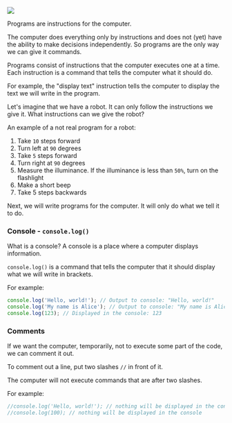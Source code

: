 ![](https://course-qa-basics.s3.us-west-1.amazonaws.com/programmers-and-programs.png)

Programs are instructions for the computer.

The computer does everything only by instructions and does not (yet) have the ability to make decisions independently. So
programs are the only way we can give it commands.

Programs consist of instructions that the computer executes one at a time. Each instruction is a command that tells the computer what it should do.

For example, the "display text" instruction tells the computer to display the text we will write in the program.

Let's imagine that we have a robot. It can only follow the instructions we give it. What instructions can we give the robot?

An example of a not real program for a robot:


1. Take `10` steps forward
2. Turn left at `90` degrees
3. Take `5` steps forward
4. Turn right at `90` degrees
5. Measure the illuminance. If the illuminance is less than `50%`, turn on the flashlight
6. Make a short beep 
7. Take 5 steps backwards


Next, we will write programs for the computer. It will only do what we tell it to do.


### Console - `console.log()`

What is a console? A console is a place where a computer displays information. 

`console.log()` is a command that tells the computer that it should display what we will write in brackets.

For example:

```javascript
console.log('Hello, world!'); // Output to console: "Hello, world!"
console.log('My name is Alice'); // Output to console: "My name is Alice"
console.log(123); // Displayed in the console: 123
```

### Comments

If we want the computer, temporarily, not to execute some part of the code, we can comment it out.

To comment out a line, put two slashes `//` in front of it. 

The computer will not execute commands that are after two slashes.

For example:

```javascript
//console.log('Hello, world!'); // nothing will be displayed in the console
//console.log(100); // nothing will be displayed in the console
```
